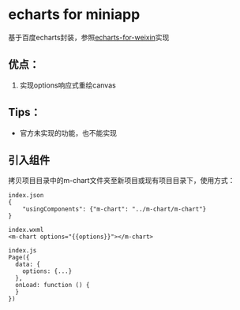 # echarts for miniapp
基于百度echarts封装，参照[echarts-for-weixin](https://github.com/ecomfe/echarts-for-weixin)实现
## 优点：
1. 实现options响应式重绘canvas
## Tips：
* 官方未实现的功能，也不能实现
## 引入组件
拷贝项目目录中的m-chart文件夹至新项目或现有项目目录下，使用方式：
```
index.json
{
    "usingComponents": {"m-chart": "../m-chart/m-chart"}
}

index.wxml
<m-chart options="{{options}}"></m-chart>

index.js
Page({
  data: {
    options: {...}
  },
  onLoad: function () {
  }
})
```
